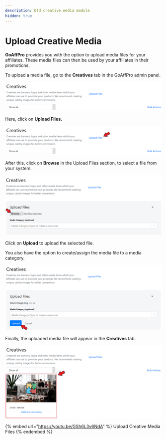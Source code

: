 ```yaml
---
description: Old creative media module
hidden: true
---
```


# Upload Creative Media

**GoAffPro** provides you with the option to upload media files for your affiliates. These media files can then be used by your affiliates in their promotions.&#x20;

To upload a media file, go to the **Creatives** tab in the GoAffPro admin panel.&#x20;

![Creatives tab](<../../../.gitbook/assets/Annotation 2019-12-30 203743 (1).png>)

Here, click on **Upload Files.**

![Click on Upload Files](<../../../.gitbook/assets/Annotation 2019-12-30 203743.png>)

After this, click on **Browse** in the Upload Files section, to select a file from your system.

![Browse to select a file](<../../../.gitbook/assets/Annotation 2019-12-30 203311 (3).png>)

Click on **Upload** to upload the selected file.&#x20;

You also have the option to create/assign the media file to a media category.

![Click on Upload to upload the file](<../../../.gitbook/assets/Annotation 2019-12-30 204202.png>)

Finally, the uploaded media file will appear in the **Creatives** tab.

![](<../../../.gitbook/assets/Annotation 2019-12-30 204412 (2).png>)

{% embed url="https://youtu.be/GSh6L3v6NdA" %}
Upload Creative Media Files
{% endembed %}
